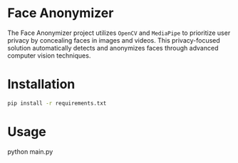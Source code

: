 # Face Anonymizer

The Face Anonymizer project utilizes `OpenCV` and `MediaPipe` to prioritize user privacy by concealing faces in images and videos. This privacy-focused solution automatically detects and anonymizes faces through advanced computer vision techniques.

# Installation

```bash
pip install -r requirements.txt
```

# Usage

python main.py
